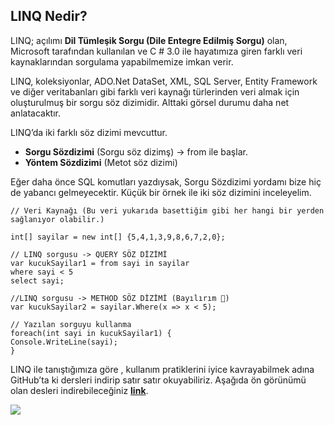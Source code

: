 ## LINQ Nedir?

LINQ; açılımı **Dil Tümleşik Sorgu (Dile Entegre Edilmiş Sorgu)** olan, Microsoft tarafından kullanılan ve C # 3.0 ile hayatımıza giren farklı veri kaynaklarından sorgulama yapabilmemize imkan verir.

LINQ, koleksiyonlar, ADO.Net DataSet, XML, SQL Server, Entity Framework ve diğer veritabanları gibi farklı veri kaynağı türlerinden veri almak için oluşturulmuş bir sorgu söz dizimidir. Alttaki görsel durumu daha net anlatacaktır.


LINQ’da iki farklı söz dizimi mevcuttur.

- **Sorgu Sözdizimi** (Sorgu söz dizimş) -> from ile başlar.
- **Yöntem Sözdizimi** (Metot söz dizimi)

Eğer daha önce SQL komutları yazdıysak, Sorgu Sözdizimi yordamı bize hiç de yabancı gelmeyecektir. Küçük bir örnek ile iki söz dizimini inceleyelim.

```
// Veri Kaynağı (Bu veri yukarıda basettiğim gibi her hangi bir yerden sağlanıyor olabilir.)

int[] sayilar = new int[] {5,4,1,3,9,8,6,7,2,0};

// LINQ sorgusu -> QUERY SÖZ DİZİMİ
var kucukSayilar1 = from sayi in sayilar
where sayi < 5
select sayi;

//LINQ sorgusu -> METHOD SÖZ DİZİMİ (Bayılırım 🙂)
var kucukSayilar2 = sayilar.Where(x => x < 5);

// Yazılan sorguyu kullanma
foreach(int sayi in kucukSayilar1) {
Console.WriteLine(sayi);
}
```

LINQ ile tanıştığımıza göre , kullanım pratiklerini iyice kavrayabilmek adına GitHub’ta ki dersleri indirip satır satır okuyabiliriz. Aşağıda ön görünümü olan desleri indirebileceğiniz [**link**](https://github.com/hakanyalitekin/LINQ).

![](https://cdn.hashnode.com/res/hashnode/image/upload/v1648056916384/PUBEIAJxW.png)